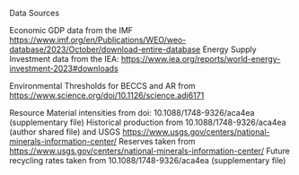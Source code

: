 Data Sources

Economic
GDP data from the IMF https://www.imf.org/en/Publications/WEO/weo-database/2023/October/download-entire-database
Energy Supply Investment data from the IEA: https://www.iea.org/reports/world-energy-investment-2023#downloads

Environmental
Thresholds for BECCS and AR from https://www.science.org/doi/10.1126/science.adj6171

Resource
Material intensities from doi: 10.1088/1748-9326/aca4ea (supplementary file)
Historical production from 10.1088/1748-9326/aca4ea (author shared file) and USGS https://www.usgs.gov/centers/national-minerals-information-center/
Reserves taken from https://www.usgs.gov/centers/national-minerals-information-center/
Future recycling rates taken from 10.1088/1748-9326/aca4ea (supplementary file)


 

